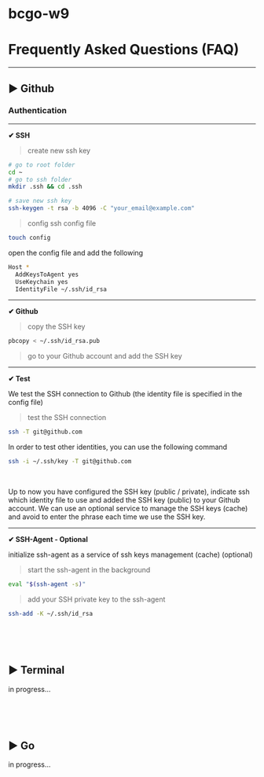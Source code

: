 # bcgo-w9

# Frequently Asked Questions (FAQ)

---

## ▶ Github
### Authentication

---

**✔ SSH**
> create new ssh key

```bash
# go to root folder
cd ~
# go to ssh folder
mkdir .ssh && cd .ssh

# save new ssh key
ssh-keygen -t rsa -b 4096 -C "your_email@example.com"
```

> config ssh config file
```bash
touch config
```
open the config file and add the following
```bash
Host *
  AddKeysToAgent yes
  UseKeychain yes
  IdentityFile ~/.ssh/id_rsa
```

---

**✔ Github**
> copy the SSH key
```bash
pbcopy < ~/.ssh/id_rsa.pub
```

> go to your Github account and add the SSH key

---

**✔ Test**

We test the SSH connection to Github (the identity file is specified in the config file)

> test the SSH connection
```bash
ssh -T git@github.com
```

In order to test other identities, you can use the following command
```bash
ssh -i ~/.ssh/key -T git@github.com
```

<br>

Up to now you have configured the SSH key (public / private), indicate ssh which identity file to use and added the SSH key (public) to your Github account.
We can use an optional service to manage the SSH keys (cache) and avoid to enter the phrase each time we use the SSH key.

---

**✔ SSH-Agent - Optional**

initialize ssh-agent as a service of ssh keys management (cache) (optional)

> start the ssh-agent in the background
```bash
eval "$(ssh-agent -s)"
```

> add your SSH private key to the ssh-agent
```bash
ssh-add -K ~/.ssh/id_rsa
```

<br>
<br>
<br>

## ▶ Terminal
in progress...

<br>
<br>
<br>

## ▶ Go
in progress...

